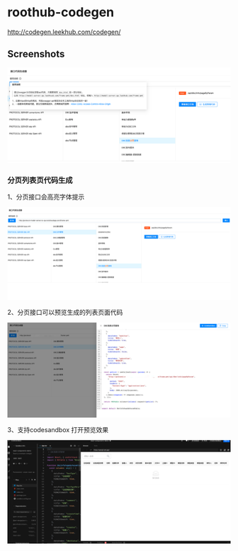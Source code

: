 # roothub-codegen


http://codegen.leekhub.com/codegen/
## Screenshots

![](./screenshots/image3.png)
### 分页列表页代码生成

1、分页接口会高亮字体提示

![](./screenshots/image1.png)

2、分页接口可以预览生成的列表页面代码

![](./screenshots/image2.png)

3、支持codesandbox 打开预览效果

![](./screenshots/image4.png)

